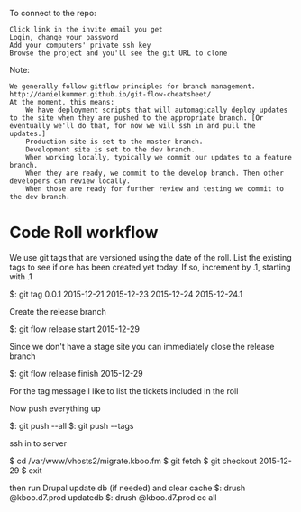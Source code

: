  To connect to the repo:

    Click link in the invite email you get
    Login, change your password
    Add your computers' private ssh key
    Browse the project and you'll see the git URL to clone

Note:

    We generally follow gitflow principles for branch management. http://danielkummer.github.io/git-flow-cheatsheet/
    At the moment, this means:
        We have deployment scripts that will automagically deploy updates to the site when they are pushed to the appropriate branch. [Or eventually we'll do that, for now we will ssh in and pull the updates.]
        Production site is set to the master branch.
        Development site is set to the dev branch.
        When working locally, typically we commit our updates to a feature branch. 
        When they are ready, we commit to the develop branch. Then other developers can review locally. 
        When those are ready for further review and testing we commit to the dev branch.


# Code Roll workflow

We use git tags that are versioned using the date of the roll.
List the existing tags to see if one has been created yet today. If so, increment by .1, starting with .1

$: git tag
0.0.1
2015-12-21
2015-12-23
2015-12-24
2015-12-24.1

Create the release branch

$: git flow release start 2015-12-29

Since we don't have a stage site you can immediately close the release branch

$: git flow release finish 2015-12-29

For the tag message I like to list the tickets included in the roll

Now push everything up

$: git push --all
$: git push --tags

ssh in to server

$ cd /var/www/vhosts2/migrate.kboo.fm
$ git fetch
$ git checkout 2015-12-29
$ exit

then run Drupal update db (if needed) and clear cache
$: drush @kboo.d7.prod updatedb
$: drush @kboo.d7.prod cc all
